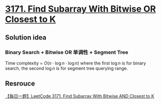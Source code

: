 # [3171. Find Subarray With Bitwise OR Closest to K](https://leetcode.com/problems/find-subarray-with-bitwise-or-closest-to-k/description/)

## Solution idea
### Binary Search + Bitwise OR 单调性 + Segment Tree

Time complexity = $O(n\cdot \log n \cdot \log n)$ where the first $\log n$ is for binary search, the second $\log n$ is for segment tree querying range.

## Resrouce
[【每日一题】LeetCode 3171. Find Subarray With Bitwise AND Closest to K](https://www.youtube.com/watch?v=DWhQ9efbT84&ab_channel=HuifengGuan)